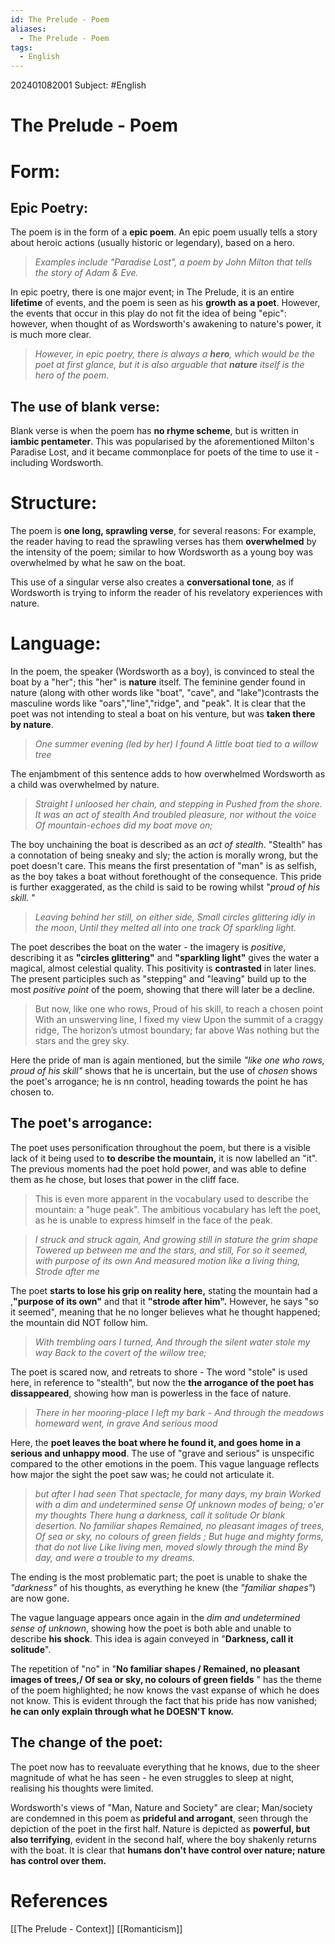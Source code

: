 ```yaml
---
id: The Prelude - Poem
aliases:
  - The Prelude - Poem
tags:
  - English
---
```

202401082001
Subject: #English



# The Prelude - Poem

# Form:

## Epic Poetry:

The poem is in the form of a **epic poem**. An epic poem usually tells a story about heroic actions (usually historic or legendary), based on a hero.

> *Examples include "Paradise Lost", a poem by John Milton that tells the story of Adam & Eve.* 

In epic poetry, there is one major event; in The Prelude, it is an entire **lifetime** of events, and the poem is seen as his **growth as a poet**. However, the events that occur in this play do not fit the idea of being "epic": however, when thought of as Wordsworth's awakening to nature's power, it is much more clear.

> *However, in epic poetry, there is always a **hero**, which would be the poet at first glance, but it is also arguable that **nature** itself is the hero of the poem.* 

## The use of blank verse:

Blank verse is when the poem has **no rhyme scheme**, but is written in **iambic pentameter**. This was popularised by the aforementioned Milton's Paradise Lost, and it became commonplace for poets of the time to use it - including Wordsworth.

# Structure:

The poem is **one long, sprawling verse**, for several reasons: For example, the reader having to read the sprawling verses has them **overwhelmed** by the intensity of the poem; similar to how Wordsworth as a young boy was overwhelmed by what he saw on the boat.

This use of a singular verse also creates a **conversational tone**, as if Wordsworth is trying to inform the reader of his revelatory experiences with nature. 


# Language:

In the poem, the speaker (Wordsworth as a boy), is convinced to steal the boat by a "her"; this "her" is **nature** itself. The feminine gender found in nature (along with other words like "boat", "cave", and "lake")contrasts the masculine words like "oars","line","ridge", and "peak". It is clear that the poet was not intending to steal a boat on his venture, but was **taken there by nature**.

>*One summer evening (led by her) I found*
>*A little boat tied to a willow tree* 

The enjambment of this sentence adds to how overwhelmed Wordsworth as a child was overwhelmed by nature.

>*Straight I unloosed her chain, and stepping in* 
>*Pushed from the shore. It was an act of stealth* 
>*And troubled pleasure, nor without the voice* 
>*Of mountain-echoes did my boat move on;*

The boy unchaining the boat is described as an *act of stealth*. "Stealth" has a connotation of being sneaky and sly; the action is morally wrong, but the poet doesn't care. This means the first presentation of "man" is as selfish, as the boy takes a boat without forethought of the consequence. This pride is further exaggerated, as the child is said to be rowing whilst "*proud of his skill.* "

>*Leaving behind her still, on either side,*
>*Small circles glittering idly in the moon*,
>*Until they melted all into one track*
>*Of sparkling light.*

The poet describes the boat on the water - the imagery is *positive*, describing it as **"circles glittering"** and **"sparkling light"**  gives the water a magical, almost celestial quality. This positivity is **contrasted** in later lines. The present participles such as "stepping" and "leaving" build up to the most *positive point* of the poem, showing that there will later be a decline.

>But now, like one who rows,
Proud of his skill, to reach a chosen point
With an unswerving line, I fixed my view
Upon the summit of a craggy ridge,
The horizon’s utmost boundary; far above
Was nothing but the stars and the grey sky.

Here the pride of man is again mentioned, but the simile *"like one who rows, proud of his skill"* shows that he is uncertain, but the use of *chosen* shows the poet's arrogance; he is nn control, heading towards the point he has chosen to. 
## The poet's arrogance:

The poet uses personification throughout the poem, but there is a visible lack of it being used to **to describe the mountain,** it is now labelled an "it". The previous moments had the poet hold power, and was able to define them as he chose, but loses that power in the cliff face.

> This is even more apparent in the vocabulary used to describe the mountain: a "huge peak". The ambitious vocabulary has left the poet, as he is unable to express himself in the face of the peak.

> *I struck and struck again,*
*And growing still in stature the grim shape*
*Towered up between me and the stars, and still,*
*For so it seemed, with purpose of its own*
*And measured motion like a living thing,*
*Strode after me*

The poet **starts to lose his grip on reality here,**  stating the mountain had a ,**"purpose of its own"**  and that it **"strode after him".**  However, he says "so it seemed", meaning that he no longer believes what he thought happened; the mountain did NOT follow him. 

>*With trembling oars I turned,*
>*And through the silent water stole my way*
>*Back to the covert of the willow tree;*

The poet is scared now, and retreats to shore - The word "stole" is used here, in reference to "stealth", but now the **the arrogance of the poet has dissappeared**, showing how man is powerless in the face of nature. 

>*There in her mooring-place I left my bark -* 
*And through the meadows homeward went, in grave* 
*And serious mood* 

Here, the **poet leaves the boat where he found it, and goes home in a serious and unhappy mood**. The use of "grave and serious" is unspecific compared to the other emotions in the poem. This vague language reflects how major the sight the poet saw was; he could not articulate it.

>*but after I had seen* 
*That spectacle, for many days, my brain* 
*Worked with a dim and undetermined sense* 
*Of unknown modes of being; o'er my thoughts*
*There hung a darkness, call it solitude* 
*Or blank desertion. No familiar shapes* 
*Remained, no pleasant images of trees,* 
*Of sea or sky, no colours of green fields ;* 
*But huge and mighty forms, that do not live* 
*Like living men, moved slowly through the mind* 
*By day, and were a trouble to my dreams.* 

The ending is the most problematic part; the poet is unable to shake the *"darkness"* of his thoughts, as everything he knew (the *"familiar shapes"*) are now gone.

The vague language appears once again in the *dim and undetermined sense of unknown*, showing how the poet is both able and unable to describe **his shock**. This idea is again conveyed in "**Darkness, call it solitude**".

The repetition of "no" in "**No familiar shapes / Remained, no pleasant images of trees,/ Of sea or sky, no colours of green fields** " has the theme of the poem highlighted; he now knows the vast expanse of which he does not know. This is evident through the fact that his pride has now vanished; **he can only explain through what he DOESN'T know.** 

## The change of the poet:

The poet now has to reevaluate everything that he knows, due to the sheer magnitude of what he has seen - he even struggles to sleep at night, realising his thoughts were limited.

Wordsworth's views of "Man, Nature and Society" are clear; Man/society are condemned in this poem as **prideful and arrogant**, seen through the depiction of the poet in the first half. Nature is depicted as **powerful, but also terrifying**, evident in the second half, where the boy shakenly returns with the boat. It is clear that **humans don't have control over nature; nature has control over them.** 

# **References** 
[[The Prelude - Context]]
[[Romanticism]]

